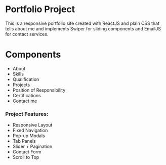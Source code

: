 # Portfolio Project
This is a responsive portfolio site created with ReactJS and plain CSS that tells about me and implements Swiper for sliding components and EmailJS for contact services.

# Components
- About
- Skills
- Qualification
- Projects
- Position of Responsibility
- Certifications
- Contact me 

### Project Features:
- Responsive Layout
- Fixed Navigation
- Pop-up Modals
- Tab Panels
- Slider + Pagination
- Contact Form
- Scroll to Top
